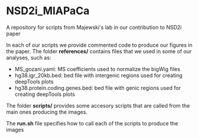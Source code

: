 # NSD2i_MIAPaCa
A repository for scripts from Majewski's lab in our contribution to NSD2i paper

In each of our scripts we provide commented code to produce our figures in the paper. The folder **references/** contains files that we used in some of our analyses, such as:
- MS_gozani.yaml: MS coefficients used to normalize the bigWig files
- hg38.igr_20kb.bed: bed file with intergenic regions used for creating deepTools plots
- hg38.protein.coding.genes.bed: bed file with genic regions used for creating deepTools plots

The folder **scripts/** provides some accesory scripts that are called from the main ones producing the images.

The **run.sh** file specifies how to call each of the scripts to produce the images
